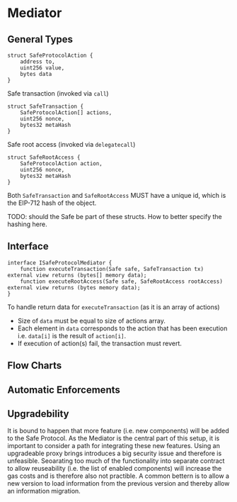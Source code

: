 # Mediator

## General Types

```solidity
struct SafeProtocolAction {
    address to,
    uint256 value,
    bytes data
}
```

Safe transaction (invoked via `call`)

```solidity
struct SafeTransaction {
    SafeProtocolAction[] actions,
    uint256 nonce,
    bytes32 metaHash
}
```

Safe root access (invoked via `delegatecall`)

```solidity
struct SafeRootAccess {
    SafeProtocolAction action,
    uint256 nonce,
    bytes32 metaHash
}
```

Both `SafeTransaction` and `SafeRootAccess` MUST have a unique id, which is the EIP-712 hash of the object.

TODO: should the Safe be part of these structs. How to better specify the hashing here.

## Interface

```solidity
interface ISafeProtocolMediator {
    function executeTransaction(Safe safe, SafeTransaction tx) external view returns (bytes[] memory data);
    function executeRootAccess(Safe safe, SafeRootAccess rootAccess) external view returns (bytes memory data);
}
```

To handle return data for `executeTransaction` (as it is an array of actions)
- Size of `data` must be equal to size of actions array.
- Each element in `data` corresponds to the action that has been execution i.e. `data[i]` is the result of `action[i]`.
- If execution of action(s) fail, the transaction must revert.

## Flow Charts

## Automatic Enforcements

## Upgradebility 

It is bound to happen that more feature (i.e. new components) will be added to the Safe Protocol. As the Mediator is the central part of this setup, it is important to consider a path for integrating these new features. Using an upgradeable proxy brings introduces a big security issue and therefore is unfeasible. Seoarating too much of the functionality into separate contract to allow reuseability (i.e. the list of enabled components) will increase the gas costs and is therefore also not practible. A common bettern is to allow a new version to load information from the previous version and thereby allow an information migration.
